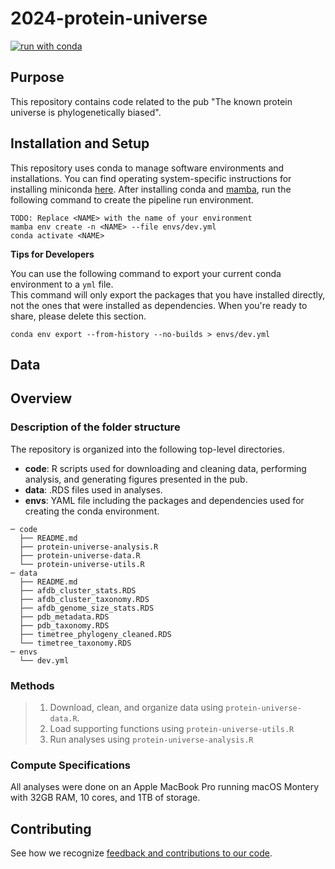 # 2024-protein-universe

[![run with conda](http://img.shields.io/badge/run%20with-conda-3EB049?labelColor=000000&logo=anaconda)](https://docs.conda.io/projects/miniconda/en/latest/)

## Purpose

This repository contains code related to the pub "The known protein universe is phylogenetically biased".

## Installation and Setup

This repository uses conda to manage software environments and installations. You can find operating system-specific instructions for installing miniconda [here](https://docs.conda.io/projects/miniconda/en/latest/). After installing conda and [mamba](https://mamba.readthedocs.io/en/latest/), run the following command to create the pipeline run environment.

```{bash}
TODO: Replace <NAME> with the name of your environment
mamba env create -n <NAME> --file envs/dev.yml
conda activate <NAME>
```

**Tips for Developers**

You can use the following command to export your current conda environment to a `yml` file.  
This command will only export the packages that you have installed directly, not the ones that were installed as dependencies. When you're ready to share, please delete this section.

```{bash}
conda env export --from-history --no-builds > envs/dev.yml
```

## Data



## Overview

### Description of the folder structure

The repository is organized into the following top-level directories.

* **code**:
  R scripts used for downloading and cleaning data, performing analysis, and generating figures presented in the pub.
* **data**:
 .RDS files used in analyses.
* **envs**:
  YAML file including the packages and dependencies used for creating the conda environment.

```
─ code
  ├── README.md
  ├── protein-universe-analysis.R
  ├── protein-universe-data.R
  └── protein-universe-utils.R
─ data
  ├── README.md
  ├── afdb_cluster_stats.RDS
  ├── afdb_cluster_taxonomy.RDS
  ├── afdb_genome_size_stats.RDS
  ├── pdb_metadata.RDS
  ├── pdb_taxonomy.RDS
  ├── timetree_phylogeny_cleaned.RDS
  └── timetree_taxonomy.RDS
─ envs
  └── dev.yml
```

### Methods

> 1. Download, clean, and organize data using `protein-universe-data.R`.
> 2. Load supporting functions using `protein-universe-utils.R`
> 3. Run analyses using `protein-universe-analysis.R`

### Compute Specifications

All analyses were done on an Apple MacBook Pro running macOS Montery with 32GB RAM, 10 cores, and 1TB of storage.

## Contributing

See how we recognize [feedback and contributions to our code](https://github.com/Arcadia-Science/arcadia-software-handbook/blob/main/guides-and-standards/guide-credit-for-contributions.md).
